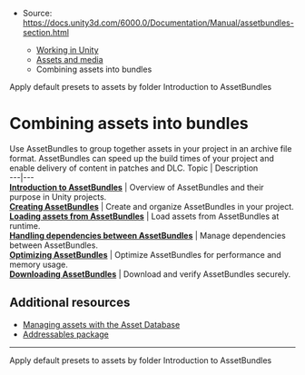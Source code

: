 * Source: https://docs.unity3d.com/6000.0/Documentation/Manual/assetbundles-section.html

  * [Working in Unity](https://docs.unity3d.com/6000.0/Documentation/Manual/working-in-unity.html)
  * [Assets and media](https://docs.unity3d.com/6000.0/Documentation/Manual/assets-and-media.html)
  * Combining assets into bundles


[](https://docs.unity3d.com/6000.0/Documentation/Manual/DefaultPresetsByFolder.html)
Apply default presets to assets by folder
[](https://docs.unity3d.com/6000.0/Documentation/Manual/AssetBundlesIntro.html)
Introduction to AssetBundles
# Combining assets into bundles
Use AssetBundles to group together assets in your project in an archive file format. AssetBundles can speed up the build times of your project and enable delivery of content in patches and DLC.
Topic | Description  
---|---  
**[Introduction to AssetBundles](https://docs.unity3d.com/6000.0/Documentation/Manual/AssetBundlesIntro.html)** | Overview of AssetBundles and their purpose in Unity projects.  
**[Creating AssetBundles](https://docs.unity3d.com/6000.0/Documentation/Manual/assetbundles-creating.html)** | Create and organize AssetBundles in your project.  
**[Loading assets from AssetBundles](https://docs.unity3d.com/6000.0/Documentation/Manual/AssetBundles-Native.html)** | Load assets from AssetBundles at runtime.  
**[Handling dependencies between AssetBundles](https://docs.unity3d.com/6000.0/Documentation/Manual/AssetBundles-Dependencies.html)** | Manage dependencies between AssetBundles.  
**[Optimizing AssetBundles](https://docs.unity3d.com/6000.0/Documentation/Manual/assetbundles-optimizing.html)** | Optimize AssetBundles for performance and memory usage.  
**[Downloading AssetBundles](https://docs.unity3d.com/6000.0/Documentation/Manual/AssetBundles-Integrity.html)** | Download and verify AssetBundles securely.  
## Additional resources
  * [Managing assets with the Asset Database](https://docs.unity3d.com/6000.0/Documentation/Manual/AssetDatabase.html)
  * [Addressables package](http://docs.unity3d.com/Packages/com.unity.addressables@latest)


* * *
[](https://docs.unity3d.com/6000.0/Documentation/Manual/DefaultPresetsByFolder.html)
Apply default presets to assets by folder
[](https://docs.unity3d.com/6000.0/Documentation/Manual/AssetBundlesIntro.html)
Introduction to AssetBundles
